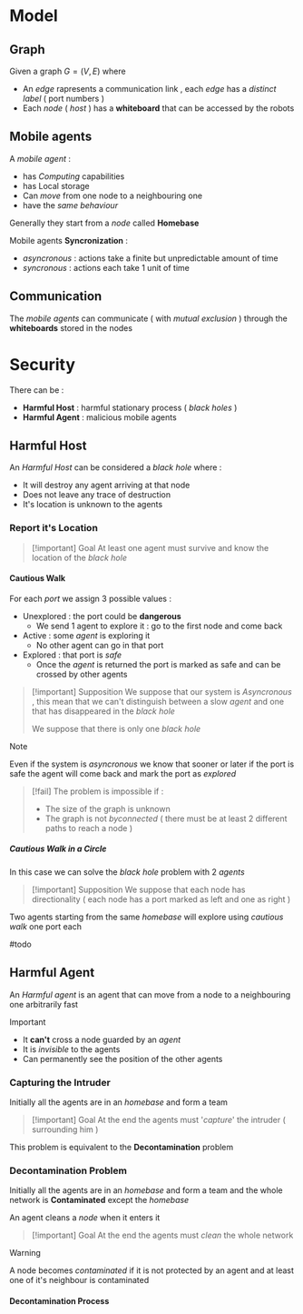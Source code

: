 # Model

## Graph

Given a graph $G=(V,E)$ where 
+ An *edge* rapresents a communication link , each *edge* has a *distinct label* ( port numbers )
+ Each *node* ( *host* ) has a **whiteboard** that can be accessed by the robots
## Mobile agents

A *mobile agent* :
+ has *Computing* capabilities
+ has Local storage
+ Can *move* from one node to a neighbouring one
+ have the *same behaviour*

Generally they start from a *node* called **Homebase**

Mobile agents **Syncronization** : 
+ *asyncronous* : actions take a finite but unpredictable amount of time
+ *syncronous* : actions each take $1$ unit of time
## Communication

The *mobile agents* can communicate ( with *mutual exclusion* ) through the **whiteboards** stored in the nodes 
# Security

There can be : 
+ **Harmful Host** : harmful stationary process ( *black holes* ) 
+ **Harmful Agent** : malicious mobile agents 
## Harmful Host

An *Harmful Host* can be considered a *black hole* where : 
+ It will destroy any agent arriving at that node
+ Does not leave any trace of destruction 
+ It's location is unknown to the agents
### Report it's Location

>[!important] Goal
At least one agent must survive and know the location of the *black hole*

#### Cautious Walk

For each *port* we assign 3 possible values : 
+ Unexplored : the port could be **dangerous**
	+ We send $1$ agent to explore it : go to the first node and come back 
+ Active : some *agent* is exploring it
	+ No other agent can go in that port
+ Explored : that port is *safe*
	+ Once the *agent* is returned the port is marked as safe and can be crossed by other agents

>[!important] Supposition
>We suppose that our system is *Asyncronous* , this mean that we can't distinguish between a slow *agent* and one that has disappeared in the *black hole* 
>
>We suppose that there is only one *black hole*

>[!note] 
>Even if the system is *asyncronous* we know that sooner or later if the port is safe the agent will come back and mark the port as *explored*

>[!fail] 
>The problem is impossible if : 
>+ The size of the graph is unknown
>+ The graph is not *byconnected* ( there must be at least 2 different paths to reach a node )

##### Cautious Walk in a Circle

In this case we can solve the *black hole* problem with $2$ *agents* 

>[!important] Supposition
>We suppose that each node has directionality ( each node has a port marked as left and one as right )

Two agents starting from the same *homebase* will explore using *cautious walk* one port each 

#todo 

## Harmful Agent

An *Harmful agent* is an agent that can move from a node to a neighbouring one arbitrarily fast

>[!important] 
>+ It **can't** cross a node guarded by an *agent* 
>+ It is *invisible* to the agents 
>+ Can permanently see the position of the other agents

### Capturing the Intruder 

Initially all the agents are in an *homebase* and form a team 

>[!important] Goal
>At the end the agents must '*capture*' the intruder ( surrounding him )
>

This problem is equivalent to the **Decontamination** problem 
### Decontamination Problem 

Initially all the agents are in an *homebase* and form a team and the whole network is **Contaminated** except the *homebase* 

An agent cleans a *node* when it enters it 

>[!important] Goal
>At the end the agents must *clean* the whole network

>[!warning] 
>A node becomes *contaminated* if it is not protected by an agent and at least one of it's neighbour is contaminated 

#### Decontamination Process


